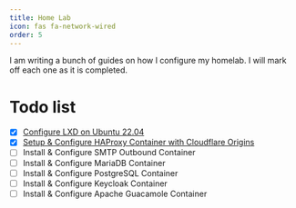 ```yaml
---
title: Home Lab
icon: fas fa-network-wired
order: 5
---
```


I am writing a bunch of guides on how I configure my homelab. I will mark off each one as it is completed.

# Todo list
- [x] [Configure LXD on Ubuntu 22.04](/posts/configure-incus-on-debian/)
- [x] [Setup & Configure HAProxy Container with Cloudflare Origins](/posts/configure-haproxy-container/)
- [ ] Install & Configure SMTP Outbound Container
- [ ] Install & Configure MariaDB Container
- [ ] Install & Configure PostgreSQL Container
- [ ] Install & Configure Keycloak Container
- [ ] Install & Configure Apache Guacamole Container
